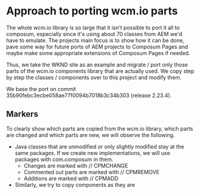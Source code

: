 # Approach to porting wcm.io parts

The whole wcm.io library is so large that it isn't possible to port it all to composum, especially since it's using
about 70 classes from AEM we'd have to emulate. The projects main focus is to show how it can be done, pave some way
for future ports of AEM projects to Composum Pages and maybe make some appropriate extensions of Composum Pages if
needed.

Thus, we take the WKND site as an example and migrate / port only those parts of the wcm.io components library that 
are actually used. We copy step by step the classes / components over to this project and modify them.

We base the port on commit 35b90febc3ecbe058ae77f0094b7018b3c34b303 (release 2.23.4).

## Markers

To clearly show which parts are copied from the wcm.io library, which parts are changed and which parts are new, we
will observe the following.

- Java classes that are unmodified or only slightly modified stay at the same packages. If we create new 
  implementations, we will use packages with com.composum in them.
  - Changes are marked with // CPMCHANGE
  - Commented out parts are marked with // CPMREMOVE
  - Additions are marked with // CPMADD
- Similarly, we try to copy components as they are
